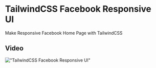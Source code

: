 # TailwindCSS Facebook Responsive UI

Make Responsive Facebook Home Page with TailwindCSS

## Video

!["TailwindCSS Facebook Responsive UI"](https://raw.githubusercontent.com/trananhtuat/tailwindcss-facebook/main/banner-2.png?token=AQCSYIBSE2HA2NBJZRQMBWTAEARFY "TailwindCSS Facebook Responsive UI")
